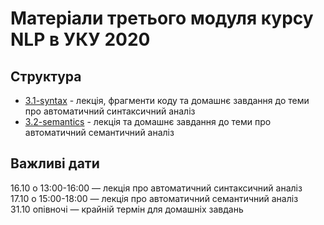 # Матеріали третього модуля курсу NLP в УКУ 2020

## Структура

- [3.1-syntax](3.1-syntax/) - лекція, фрагменти коду та домашнє завдання до теми про автоматичний синтаксичний аналіз
- [3.2-semantics](3.2-semantics/) - лекція та домашнє завдання до теми про автоматичний семантичний аналіз

## Важливі дати

16.10 о 13:00-16:00 — лекція про автоматичний синтаксичний аналіз  
17.10 о 15:00-18:00 — лекція про автоматичний семантичний аналіз  
31.10 опівночі — крайній термін для домашніх завдань
